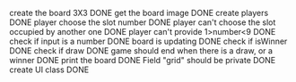 create the board 3X3 DONE
get the board image DONE
create players DONE
player choose the slot number DONE
player can't choose the slot occupied by another one DONE
player can't provide 1>number<9 DONE
check if input is a number DONE
board is updating DONE
check if isWinner DONE
check if draw DONE
game should end when there is a draw, or a winner DONE
print the board DONE
Field "grid" should be private DONE
create UI class DONE




